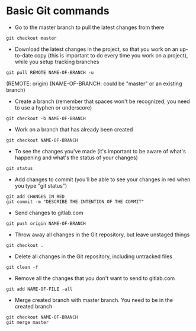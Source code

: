 # Basic Git commands

* Go to the master branch to pull the latest changes from there
```
git checkout master
```

* Download the latest changes in the project, so that you work on an up-to-date copy (this is important to do every time you work on a project), while you setup tracking branches
```
git pull REMOTE NAME-OF-BRANCH -u
```
(REMOTE: origin) (NAME-OF-BRANCH: could be "master" or an existing branch)

* Create a branch (remember that spaces won't be recognized, you need to use a hyphen or underscore)
```
git checkout -b NAME-OF-BRANCH
```

* Work on a branch that has already been created
```
git checkout NAME-OF-BRANCH
```

* To see the changes you've made (it's important to be aware of what's happening and what's the status of your changes)
```
git status
```

* Add changes to commit (you'll be able to see your changes in red when you type "git status")
```
git add CHANGES IN RED
git commit -m "DESCRIBE THE INTENTION OF THE COMMIT"
```

* Send changes to gitlab.com
```
git push origin NAME-OF-BRANCH
```

* Throw away all changes in the Git repository, but leave unstaged things
```
git checkout .
```

* Delete all changes in the Git repository, including untracked files
```
git clean -f
```

* Remove all the changes that you don't want to send to gitlab.com
```
git add NAME-OF-FILE -all
```

* Merge created branch with master branch. You need to be in the created branch
```
git checkout NAME-OF-BRANCH
git merge master
```
